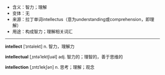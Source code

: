 - <span class="definition">含义：智力；理解</span>
- <span class="definition">变体：无</span>
- <span class="definition">来源：拉丁单词intellectus（意为understanding或comprehension，即理解）</span>
- <span class="definition">用途：构成智力；理解相关词汇</span>

---

<span class="vocabulary">**intellect**</span> [ˈɪntəlekt] n. 智力，理解力

<span class="vocabulary">**intellectual**</span> [ˌɪntəˈlektʃuəl] adj. 智力的；理智的，善于思维的

<span class="vocabulary">**intellection**</span> [ˌɪntɪˈlekʃən] n. 思考；理解；观念

